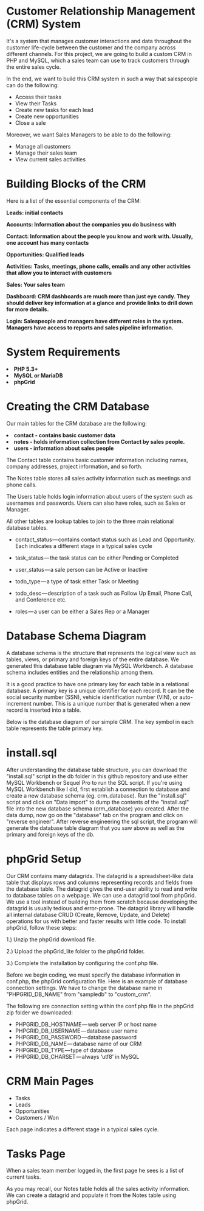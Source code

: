 # Customer Relationship Management (CRM) System

It's a system that manages customer interactions and data throughout the customer life-cycle between the customer and the company across different channels. For this project, we are going to build a custom CRM in PHP and MySQL, which a sales team can use to track customers through the entire sales cycle.

In the end, we want to build this CRM system in such a way that salespeople can do the following:

<ul>
  <li>Access their tasks</li>
  <li>View their Tasks</li>
  <li>Create new tasks for each lead</li>
  <li>Create new opportunities</li>
  <li>Close a sale</li>
</ul>

Moreover, we want Sales Managers to be able to do the following:

<ul>
  <li>Manage all customers</li>
  <li>Manage their sales team</li>
  <li>View current sales activities</li>
</ul>

# Building Blocks of the CRM

Here is a list of the essential components of the CRM:

<b>Leads: initial contacts</b>

<b>Accounts: Information about the companies you do business with</b>

<b>Contact: Information about the people you know and work with. Usually, one account has many contacts</b>

<b>Opportunities: Qualified leads</b>

<b>Activities: Tasks, meetings, phone calls, emails and any other activities that allow you to interact with customers</b>

<b>Sales: Your sales team</b>

<b>Dashboard: CRM dashboards are much more than just eye candy. They should deliver key information at a glance and provide links to drill down for more details.</b>

<b>Login: Salespeople and managers have different roles in the system. Managers have access to reports and sales pipeline information.</b>

# System Requirements

<li><b>PHP 5.3+</b></li>
<li><b>MySQL or MariaDB</b></li>
<li><b>phpGrid</b></li>

# Creating the CRM Database

Our main tables for the CRM database are the following:

<li><b>contact - contains basic customer data</b></li>
<li><b>notes - holds information collection from Contact by sales people.</b></li>
<li><b>users - information about sales people</b></li>

The Contact table contains basic customer information including names, company addresses, project information, and so forth.

The Notes table stores all sales activity information such as meetings and phone calls.

The Users table holds login information about users of the system such as usernames and passwords. Users can also have roles, such as Sales or Manager.

All other tables are lookup tables to join to the three main relational database tables.

- contact_status — contains contact status such as Lead and Opportunity. Each indicates a different stage in a typical sales cycle

- task_status — the task status can be either Pending or Completed

- user_status — a sale person can be Active or Inactive

- todo_type — a type of task either Task or Meeting

- todo_desc — description of a task such as Follow Up Email, Phone Call, and Conference etc.

- roles — a user can be either a Sales Rep or a Manager

# Database Schema Diagram

A database schema is the structure that represents the logical view such as tables, views, or primary and foreign keys of the entire database. We generated this database table diagram via MySQL Workbench. A database schema includes entities and the relationship among them.

It is a good practice to have one primary key for each table in a relational database. A primary key is a unique identifier for each record. It can be the social security number (SSN), vehicle identification number (VIN), or auto-increment number. This is a unique number that is generated when a new record is inserted into a table.

Below is the database diagram of our simple CRM. The key symbol in each table represents the table primary key.




# install.sql

After understanding the database table structure, you can download the "install.sql" script in the db folder in this github repository and use either MySQL Workbench or Sequel Pro to run the SQL script. If you're using MySQL Workbench like I did, first establish a connection to database and create a new database schema (eg. crm_database). Run the "install.sql" script and click on "Data import" to dump the contents of the "install.sql" file into the new database schema (crm_database) you created. After the data dump, now go on the "database" tab on the program and click on "reverse engineer". After reverse engineering the sql script, the program will generate the database table diagram that you saw above as well as the primary and foreign keys of the db.

# phpGrid Setup

Our CRM contains many datagrids. The datagrid is a spreadsheet-like data table that displays rows and columns representing records and fields from the database table. The datagrid gives the end-user ability to read and write to database tables on a webpage. We can use a datagrid tool from phpGrid. We use a tool instead of building them from scratch because developing the datagrid is usually tedious and error-prone. The datagrid library will handle all internal database CRUD (Create, Remove, Update, and Delete) operations for us with better and faster results with little code. To install phpGrid, follow these steps:

1.) Unzip the phpGrid download file.

2.) Upload the phpGrid_lite folder to the phpGrid folder.

3.) Complete the installation by configuring the conf.php file.

Before we begin coding, we must specify the database information in conf.php, the phpGrid configuration file. Here is an example of database connection settings. We have to change the database name in "PHPGRID_DB_NAME" from "sampledb" to "custom_crm".

The following are connection setting within the conf.php file in the phpGrid zip folder we downloaded:

- PHPGRID_DB_HOSTNAME — web server IP or host name
- PHPGRID_DB_USERNAME — database user name
- PHPGRID_DB_PASSWORD — database password
- PHPGRID_DB_NAME — database name of our CRM
- PHPGRID_DB_TYPE — type of database
- PHPGRID_DB_CHARSET — always ‘utf8’ in MySQL


# CRM Main Pages

- Tasks
- Leads
- Opportunities
- Customers / Won

Each page indicates a different stage in a typical sales cycle.


# Tasks Page

When a sales team member logged in, the first page he sees is a list of current tasks.

As you may recall, our Notes table holds all the sales activity information. We can create a datagrid and populate it from the Notes table using phpGrid.
